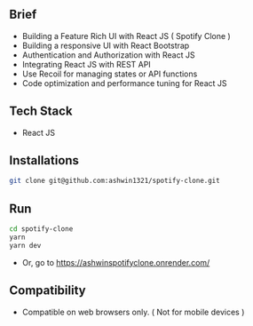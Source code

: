 ## Brief

- Building a Feature Rich UI with React JS ( Spotify Clone )
- Building a responsive UI with React Bootstrap
- Authentication and Authorization with React JS
- Integrating React JS with REST API
- Use Recoil for managing states or API functions
- Code optimization and performance tuning for React JS

## Tech Stack

- React JS

## Installations

```bash
git clone git@github.com:ashwin1321/spotify-clone.git
```

## Run

```bash
cd spotify-clone
yarn
yarn dev
```

- Or, go to 
https://ashwinspotifyclone.onrender.com/

## Compatibility

- Compatible on web browsers only. ( Not for mobile devices )
